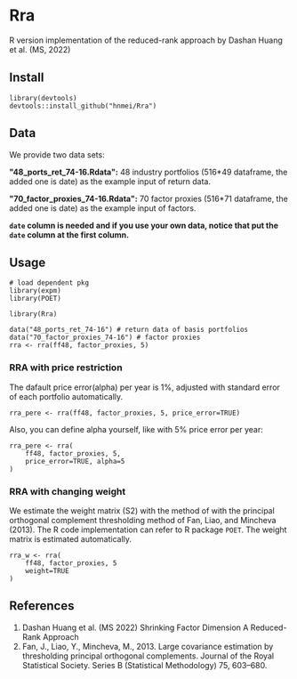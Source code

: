 <!--
 * @Author: Haonan Mei
 * @Date: 2022-06-03 15:29:20
 * @LastEditTime: 2022-06-06 23:28:12
 * @LastEditors: Haonan Mei
 * @Description: 
 * @FilePath: \undefinedd:\leslie\ra\taozeng\00_rra_to_r\working\Rra\README.md
-->

# Rra
R version implementation of the reduced-rank approach by Dashan Huang et al. (MS, 2022)

## Install
```{R}
library(devtools)
devtools::install_github("hnmei/Rra")
```

## Data
We provide two data sets:

**"48_ports_ret_74-16.Rdata":**
48 industry portfolios (516\*49 dataframe, the added one is date) as the example input of return data.

**"70_factor_proxies_74-16.Rdata":**
70 factor proxies (516\*71 dataframe, the added one is date) as the example input of factors.

**`date` column is needed and if you use your own data, notice that put the `date` column at the first column.**

## Usage
```{R}
# load dependent pkg
library(expm)
library(POET)
```

```{R}
library(Rra)

data("48_ports_ret_74-16") # return data of basis portfolios
data("70_factor_proxies_74-16") # factor proxies
rra <- rra(ff48, factor_proxies, 5)
```

### RRA with price restriction
The dafault price error(alpha) per year is 1%, adjusted with standard error of each portfolio automatically.
```{R}
rra_pere <- rra(ff48, factor_proxies, 5, price_error=TRUE)
```

Also, you can define alpha yourself, like with 5% price error per year:
```{R}
rra_pere <- rra(
    ff48, factor_proxies, 5, 
    price_error=TRUE, alpha=5
)
```

### RRA with changing weight
We estimate the weight matrix (S2) with the method of with the principal orthogonal complement thresholding method of Fan, Liao, and Mincheva (2013). The R code implementation can refer to R package `POET`. The weight matrix is estimated automatically.
```{R}
rra_w <- rra(
    ff48, factor_proxies, 5
    weight=TRUE
)
```

## References
1. Dashan Huang et al. (MS 2022) Shrinking Factor Dimension A Reduced-Rank Approach
2. Fan, J., Liao, Y., Mincheva, M., 2013. Large covariance estimation by thresholding principal orthogonal complements. Journal of the Royal Statistical Society. Series B (Statistical Methodology) 75, 603–680.


